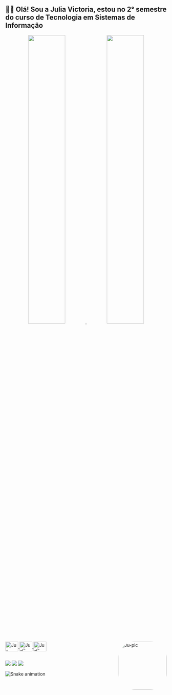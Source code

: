 ## 👋🏻 Olá! Sou a Julia Victoria, estou no 2° semestre do curso de Tecnologia em Sistemas de Informação
<div align="center">
  <a href="https://github.com/jubcodes">
  <img width="48%" src="https://github-readme-stats.vercel.app/api?username=jubcodes&show_icons=true&theme=aura&include_all_commits=true&count_private=true"/>
  <img width="48%" src="https://github-readme-stats.vercel.app/api/top-langs/?username=jubcodes&layout=compact&langs_count=7&theme=aura"/>
</div>
<div style="display: inline_block"><br>
   <img align="center" alt="Ju-Figma" height="30" width="40" src="[https://cdn.jsdelivr.net/gh/devicons/devicon/icons/c/c-original.svg](https://cdn.jsdelivr.net/gh/devicons/devicon/icons/figma/figma-original.svg)" />
  <img align="center" alt="Ju-C" height="30" width="40" src="[https://cdn.jsdelivr.net/gh/devicons/devicon/icons/c/c-original.svg](https://cdn.jsdelivr.net/gh/devicons/devicon/icons/html5/html5-original.svg)" />         
  <img align="center" alt="Ju-C" height="30" width="40" src="https://cdn.jsdelivr.net/gh/devicons/devicon/icons/c/c-original.svg" />
  <img align="right" alt="Ju-pic" height="150" style="border-radius:50px;"
  src="https://i.imgur.com/itNNBhx.gif">
</div>
 
  ##

<div> 
  <a href="https://www.instagram.com/jubcodes/" target="_blank"><img src="https://img.shields.io/badge/-Instagram-%23E4405F?style=for-the-badge&logo=instagram&logoColor=white" target="_blank"></a>
  <a href = "mailto:juliiavictoriia5@gmail.com"><img src="https://img.shields.io/badge/-Gmail-%23333?style=for-the-badge&logo=gmail&logoColor=white" target="_blank"></a>
  <a href="https://www.linkedin.com/in/juliavictoria5" target="_blank"><img src="https://img.shields.io/badge/-LinkedIn-%230077B5?style=for-the-badge&logo=linkedin&logoColor=white" target="_blank"></a> 
 
 ![Snake animation](https://github.com/jubcodes/jubcodes/blob/output/github-contribution-grid-snake.svg)
 
</div>

